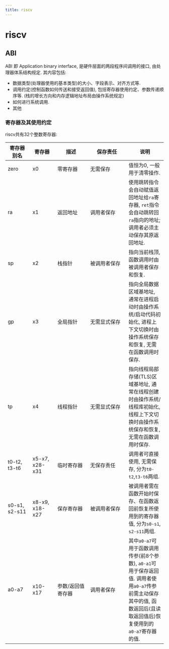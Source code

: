 ```yaml
---
title: riscv
---
```


# riscv

## ABI

ABI 即 Application binary interface, 是硬件层面的两段程序间调用的接口, 由处理器体系结构规定.
其内容包括:
- 数据类型(处理器使用的基本类型)的大小、字段表示、对齐方式等.
- 调用约定(控制函数如何传送和接受返回值), 包括寄存器使用约定、参数传递顺序等. (栈的增长方向和内存逻辑地址布局由操作系统规定)
- 如何进行系统调用.
- 其他

### 寄存器及其使用约定

riscv共有32个整数寄存器:

| <div style="width:60px;">寄存器别名</div> | <div style="width:60px;">寄存器</div> | <div style="width:86px;">描述</div> | <div style="width:106px;">保存责任</div> | 说明 |
| - | - | - | - | - |
| zero | x0 | 零寄存器 | 无需保存 | 值恒为0, 一般用于清零操作. |
| ra | x1 | 返回地址 | 调用者保存 | 使用跳转指令会自动赋值返回地址给`ra`寄存器, `ret`指令会自动跳转回`ra`指向的地址; 调用者必须主动保存其原返回地址. |
| sp | x2 | 栈指针 | 被调用者保存 | 指向当前栈顶, 函数调用时由被调用者保存和恢复. |
| gp | x3 | 全局指针 | 无需显式保存 | 指向全局数据区域基地址, 通常在进程启动时由操作系统/启动代码初始化, 进程上下文切换时由操作系统保存和恢复, 无需在函数调用时保存. |
| tp | x4 | 线程指针 | 无需显式保存 | 指向线程局部存储(TLS)区域基地址, 通常在线程创建时由操作系统/线程库初始化, 线程上下文切换时由操作系统保存和恢复, 无需在函数调用时保存. |
| t0-t2, t3-t6 | x5-x7, x28-x31 | 临时寄存器 | 无保存责任 | 调用者可直接使用, 无需保存, 分为`t0-t2`,`t3-t6`两组. |
| s0-s1, s2-s11 | x8-x9, x18-x27 | 保存寄存器 | 被调用者保存 | 被调用者需在函数开始时保存、在函数返回前恢复所使用到的寄存器值, 分为`s0-s1`, `s2-s11`两组. |
| a0-a7 | x10-x17 | 参数/返回值寄存器 | 调用者保存 | 其中`a0-a7`可用于函数调用传参(前8个参数), `a0-a1`可用于保存返回值. 调用者使用`a0-a7`传参前需主动保存其中的值, 函数返回后(且读取返回值后)恢复使用到的`a0-a7`寄存器的值. |